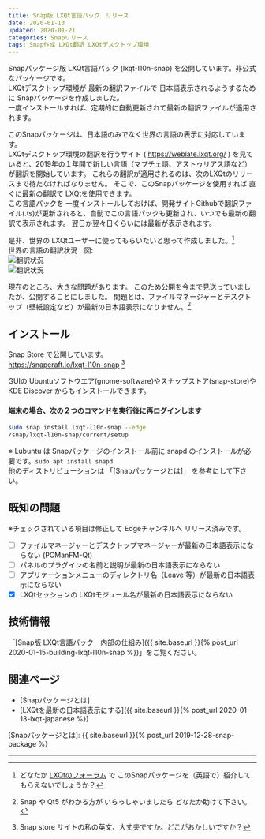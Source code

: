 ```yaml
---
title: Snap版 LXQt言語パック　リリース
date: 2020-01-13
updated: 2020-01-21
categories: Snapリリース
tags: Snap作成 LXQt翻訳 LXQtデスクトップ環境
---
```

Snapパッケージ版 LXQt言語パック (lxqt-l10n-snap) を公開しています。非公式なパッケージです。  
LXQtデスクトップ環境が 最新の翻訳ファイルで 日本語表示されるようするために Snapパッケージを作成しました。  
一度インストールすれば、定期的に自動更新されて最新の翻訳ファイルが適用されます。  

このSnapパッケージは、日本語のみでなく世界の言語の表示に対応しています。  
LXQtデスクトップ環境の翻訳を行うサイト ( <https://weblate.lxqt.org/> ) を見ていると、2019年の１年間で新しい言語（マプチェ語、アストゥリアス語など）が翻訳を開始しています。
これらの翻訳が適用されるのは、次のLXQtのリリースまで待たなければなりません。
そこで、このSnapパッケージを使用すれば 直ぐに最新の翻訳で LXQtを使用できます。  
この言語パックを 一度インストールしておけば、開発サイトGithubで翻訳ファイル(.ts)が更新されると、自動でこの言語パックも更新され、いつでも最新の翻訳で表示されます。
翌日か翌々日くらいには最新が表示されます。

是非、世界の LXQtユーザーに使ってもらいたいと思って作成しました。[^fo]  
世界の言語の翻訳状況　図:  
![翻訳状況](https://weblate.lxqt.org/widgets/lxqt/ja/287x66-white.png)  
![翻訳状況](https://weblate.lxqt.org/widgets/lxqt/ja/horizontal-auto.svg)  

[^fo]: どなたか [LXQtのフォーラム](https://forum.lxqt.org/) で このSnapパッケージを（英語で）紹介してもらえないでしょうか？

現在のところ、大きな問題があります。
このため公開を今まで見送っていましたが、公開することにしました。
問題とは、ファイルマネージャーとデスクトップ（壁紙設定など）が最新の日本語表示になりません。[^fm]

[^fm]: Snap や Qt5 がわかる方が いらっしゃいましたら どなたか助けて下さい。

## インストール

Snap Store で公開しています。  
<https://snapcraft.io/lxqt-l10n-snap> [^io]

[^io]: Snap store サイトの私の英文、大丈夫ですか。どこがおかしいですか？

GUIの Ubuntuソフトウエア(gnome-software)やスナップストア(snap-store)や KDE Discover からもインストールできます。

#### 端末の場合、次の２つのコマンドを実行後に再ログインします  

```bash
sudo snap install lxqt-l10n-snap --edge
/snap/lxqt-l10n-snap/current/setup
```

※ Lubuntu は Snapパッケージのインストール前に snapd のインストールが必要です。`sudo apt install snapd`  
他のディストリビューションは 「[Snapパッケージとは]」 を参考にして下さい。

## 既知の問題

※チェックされている項目は修正して Edgeチャンネルへ リリース済みです。

- [ ] ファイルマネージャーとデスクトップマネージャーが最新の日本語表示にならない (PCManFM-Qt)
- [ ] パネルのプラグインの名前と説明が最新の日本語表示にならない
- [ ] アプリケーションメニューのディレクトリ名（Leave 等）が最新の日本語表示にならない
- [x] LXQtセッションの LXQtモジュール名が最新の日本語表示にならない

## 技術情報

「[Snap版 LXQt言語パック　内部の仕組み]({{ site.baseurl }}{% post_url 2020-01-15-building-lxqt-l10n-snap %})」をご覧ください。

## 関連ページ

- [Snapパッケージとは]
- [LXQtを最新の日本語表示にする]({{ site.baseurl }}{% post_url 2020-01-13-lxqt-japanese %})

[Snapパッケージとは]: {{ site.baseurl }}{% post_url 2019-12-28-snap-package %}

---
